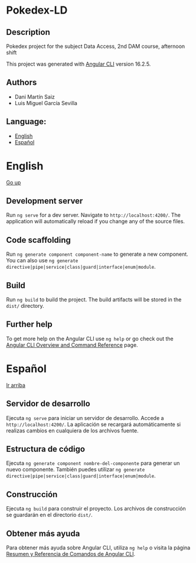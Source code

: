 # Pokedex-LD
## Description
Pokedex project for the subject Data Access, 2nd DAM course, afternoon shift

This project was generated with [Angular CLI](https://github.com/angular/angular-cli) version 16.2.5.

## Authors
- Dani Martín Saiz
- Luis Miguel García Sevilla

## Language:
- [English](#english)
- [Español](#español)

# English
[Go up](#pokedex-ld)

## Development server
Run `ng serve` for a dev server. Navigate to `http://localhost:4200/`. The application will automatically reload if you change any of the source files.

## Code scaffolding
Run `ng generate component component-name` to generate a new component. You can also use `ng generate directive|pipe|service|class|guard|interface|enum|module`.

## Build
Run `ng build` to build the project. The build artifacts will be stored in the `dist/` directory.

## Further help
To get more help on the Angular CLI use `ng help` or go check out the [Angular CLI Overview and Command Reference](https://angular.io/cli) page.

# Español
[Ir arriba](#pokedex-ld)
## Servidor de desarrollo
Ejecuta `ng serve` para iniciar un servidor de desarrollo. Accede a `http://localhost:4200/`. La aplicación se recargará automáticamente si realizas cambios en cualquiera de los archivos fuente.

## Estructura de código
Ejecuta `ng generate component nombre-del-componente` para generar un nuevo componente. También puedes utilizar `ng generate directive|pipe|service|class|guard|interface|enum|module`.

## Construcción
Ejecuta `ng build` para construir el proyecto. Los archivos de construcción se guardarán en el directorio `dist/`.

## Obtener más ayuda
Para obtener más ayuda sobre Angular CLI, utiliza `ng help` o visita la página [Resumen y Referencia de Comandos de Angular CLI](https://angular.io/cli).
